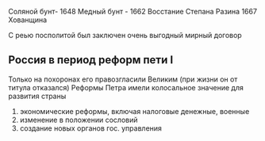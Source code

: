 Соляной бунт- 1648
Медный бунт - 1662 
Восстание Степана Разина 1667
Хованщина 

С реью посполитой был заключен очень выгодный мирный договор

## Россия в период реформ пети I 

Только на похоронах его правозгласили Великим (при жизни он от титула отказался)
Реформы Петра имели колосальное значение для развития страны

1. экономические реформы, включая налоговые денежные, военные
2. изменение в положении сословий
3. создание новых органов гос. управления